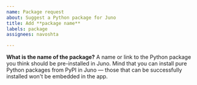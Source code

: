```yaml
---
name: Package request
about: Suggest a Python package for Juno
title: Add **package name**
labels: package
assignees: navoshta

---
```


**What is the name of the package?**
A name or link to the Python package you think should be pre-installed in Juno. Mind that you can install pure Python packages from PyPI in Juno — those that can be successfully installed won't be embedded in the app.
